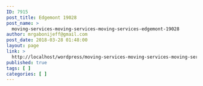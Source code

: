 ```yaml
---
ID: 7915
post_title: Edgemont 19028
post_name: >
  moving-services-moving-services-moving-services-edgemont-19028
author: mrgabonijeff@gmail.com
post_date: 2018-03-28 01:48:00
layout: page
link: >
  http://localhost/wordpress/moving-services-moving-services-moving-services-edgemont-19028/
published: true
tags: [ ]
categories: [ ]
---
```

